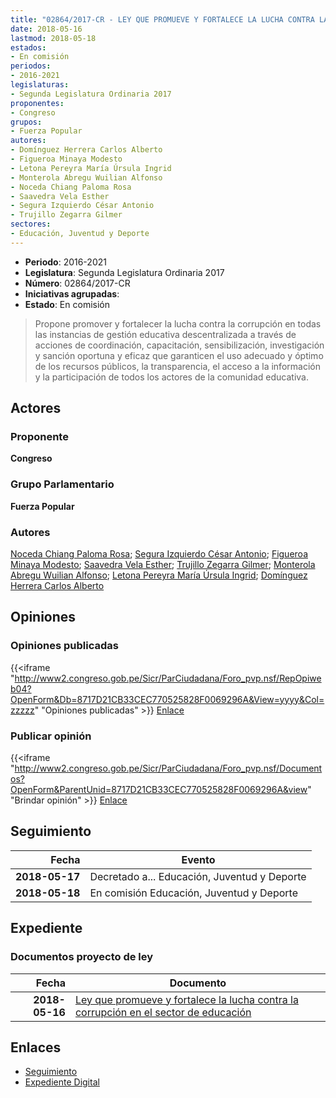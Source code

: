 ```yaml
---
title: "02864/2017-CR - LEY QUE PROMUEVE Y FORTALECE LA LUCHA CONTRA LA CORRUPCIÓN EN EL SECTOR DE EDUCACIÓN"
date: 2018-05-16
lastmod: 2018-05-18
estados:
- En comisión
periodos:
- 2016-2021
legislaturas:
- Segunda Legislatura Ordinaria 2017
proponentes:
- Congreso
grupos:
- Fuerza Popular
autores:
- Domínguez Herrera Carlos Alberto
- Figueroa Minaya Modesto
- Letona Pereyra María Úrsula Ingrid
- Monterola Abregu Wuilian Alfonso
- Noceda Chiang Paloma Rosa
- Saavedra Vela Esther
- Segura Izquierdo César Antonio
- Trujillo Zegarra Gilmer
sectores:
- Educación, Juventud y Deporte
---
```

- **Periodo**: 2016-2021
- **Legislatura**: Segunda Legislatura Ordinaria 2017
- **Número**: 02864/2017-CR
- **Iniciativas agrupadas**: 
- **Estado**: En comisión

> Propone promover y fortalecer la lucha contra la corrupción en todas las instancias de gestión educativa descentralizada a través de acciones de coordinación, capacitación, sensibilización, investigación y sanción oportuna y eficaz que garanticen el uso adecuado y óptimo de los recursos públicos, la transparencia, el acceso a la información y la participación de todos los actores de la comunidad educativa.


## Actores

### Proponente

**Congreso**

### Grupo Parlamentario

**Fuerza Popular**

### Autores

[Noceda Chiang Paloma Rosa](mailto:mailto:pnoceda@congreso.gob.pe); [Segura Izquierdo César Antonio](mailto:mailto:csegura@congreso.gob.pe); [Figueroa Minaya Modesto](mailto:mailto:mfigueroam@congreso.gob.pe); [Saavedra Vela Esther](mailto:mailto:esaavedra@congreso.gob.pe); [Trujillo Zegarra Gilmer](mailto:mailto:gtrujilloz@congreso.gob.pe); [Monterola Abregu Wuilian Alfonso](mailto:mailto:wmonterola@congreso.gob.pe); [Letona Pereyra María Úrsula Ingrid](mailto:mailto:mletona@congreso.gob.pe); [Domínguez Herrera Carlos Alberto](mailto:mailto:cdominguez@congreso.gob.pe)

## Opiniones

### Opiniones publicadas

{{<iframe "http://www2.congreso.gob.pe/Sicr/ParCiudadana/Foro_pvp.nsf/RepOpiweb04?OpenForm&Db=8717D21CB33CEC770525828F0069296A&View=yyyy&Col=zzzzz" "Opiniones publicadas" >}}
[Enlace](http://www2.congreso.gob.pe/Sicr/ParCiudadana/Foro_pvp.nsf/RepOpiweb04?OpenForm&Db=8717D21CB33CEC770525828F0069296A&View=yyyy&Col=zzzzz)

### Publicar opinión

{{<iframe "http://www2.congreso.gob.pe/Sicr/ParCiudadana/Foro_pvp.nsf/Documentos?OpenForm&ParentUnid=8717D21CB33CEC770525828F0069296A&view" "Brindar opinión" >}}
[Enlace](http://www2.congreso.gob.pe/Sicr/ParCiudadana/Foro_pvp.nsf/Documentos?OpenForm&ParentUnid=8717D21CB33CEC770525828F0069296A&view)


## Seguimiento

| Fecha | Evento |
|------:|--------|
| **2018-05-17** | Decretado a... Educación, Juventud y Deporte |
| **2018-05-18** | En comisión Educación, Juventud y Deporte |

## Expediente

### Documentos proyecto de ley

| Fecha | Documento |
|------:|-----------|
| **2018-05-16** | [Ley que promueve y fortalece la lucha contra la corrupción en el sector de educación](http://www.leyes.congreso.gob.pe/Documentos/2016_2021/Proyectos_de_Ley_y_de_Resoluciones_Legislativas/PL0286420180516.pdf) |

## Enlaces

- [Seguimiento](http://www2.congreso.gob.pe/Sicr/TraDocEstProc/CLProLey2016.nsf/f7fff46988ca05b1052578e100829cc7/c496b54540b2b62d0525828f006b5360?OpenDocument)
- [Expediente Digital](http://www2.congreso.gob.pe/Sicr/TraDocEstProc/Expvirt_2011.nsf/visbusqptramdoc1621/02864?opendocument)

